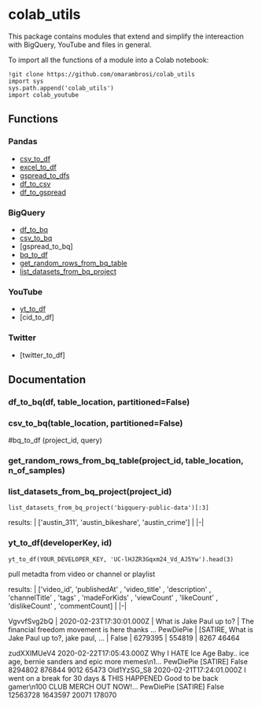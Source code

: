 # colab_utils
This package contains modules that extend and simplify the intereaction with BigQuery, YouTube and files in general.

To import all the functions of a module into a Colab notebook:
```
!git clone https://github.com/omarambrosi/colab_utils
import sys
sys.path.append('colab_utils')
import colab_youtube
```

## Functions

### Pandas
* [csv_to_df](#csv_to_df)
* [excel_to_df](#excel_to_df)
* [gspread_to_dfs](#gspread_to_dfs)
* [df_to_csv](#df_to_csv)
* [df_to_gspread](#df_to_gspread)

### BigQuery
* [df_to_bq](#df_to_bqdf-table_location-partitioned=false)
* [csv_to_bq](#csv_to_bq)
* [gspread_to_bq]
* [bq_to_df](#bq_to_df)
* [get_random_rows_from_bq_table](#get_random_rows_from_bq_table)
* [list_datasets_from_bq_project](#list_datasets_from_bq_project)

### YouTube
* [yt_to_df](#yt_to_df)
* [cid_to_df]

### Twitter
* [twitter_to_df]


## Documentation
### df_to_bq(df, table_location, partitioned=False)
### csv_to_bq(table_location, partitioned=False)
#bq_to_df (project_id, query)
### get_random_rows_from_bq_table(project_id, table_location, n_of_samples)
### list_datasets_from_bq_project(project_id)
```colab
list_datasets_from_bq_project('bigquery-public-data')[:3]
```
results:
| ['austin_311', 'austin_bikeshare', 'austin_crime'] |
|-|
### yt_to_df(developerKey, id)
```colab
yt_to_df(YOUR_DEVELOPER_KEY, 'UC-lHJZR3Gqxm24_Vd_AJ5Yw').head(3)
```
pull metadta from video or channel or playlist

results:
| ['video_id', 'publishedAt' , 'video_title' , 'description' , 'channelTitle' , 'tags' , 'madeForKids' , 'viewCount' , 'likeCount' , 'dislikeCount' , 'commentCount] |
|-|

VgvvfSvg2bQ | 2020-02-23T17:30:01.000Z | What is Jake Paul up to? | The financial freedom movement is here thanks ...	PewDiePie | [SATIRE, What is Jake Paul up to?, jake paul, ... | False | 6279395 | 554819 | 8267 46464


																	
								
zudXXIMUeV4	2020-02-22T17:05:43.000Z	Why I HATE Ice Age Baby..	ice age, bernie sanders and epic more memes\n1...	PewDiePie	[SATIRE]	False	8294802	876844	9012	65473
Old1YzSG_S8	2020-02-21T17:24:01.000Z	I went on a break for 30 days & THIS HAPPENED	Good to be back gamer\n100 CLUB MERCH OUT NOW!...	PewDiePie	[SATIRE]	False	12563728	1643597	20071	178070









